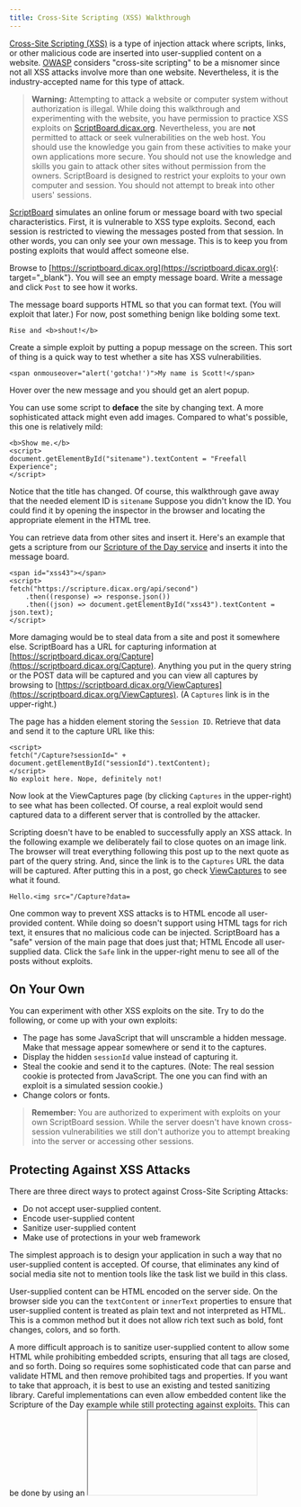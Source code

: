 ```yaml
---
title: Cross-Site Scripting (XSS) Walkthrough
---
```

[Cross-Site Scripting (XSS)](https://owasp.org/www-community/attacks/xss/) is a type of injection attack where scripts, links, or other malicious code are inserted into user-supplied content on a website. [OWASP](https://owasp.org/) considers "cross-site scripting" to be a misnomer since not all XSS attacks involve more than one website. Nevertheless, it is the industry-accepted name for this type of attack.

> **Warning:** Attempting to attack a website or computer system without authorization is illegal. While doing this walkthrough and experimenting with the website, you have permission to practice XSS exploits on [ScriptBoard.dicax.org](https://scriptboard.dicax.org). Nevertheless, you are **not** permitted to attack or seek vulnerabilities on the web host. You should use the knowledge you gain from these activities to make your own applications more secure. You should not use the knowledge and skills you gain to attack other sites without permission from the owners. ScriptBoard is designed to restrict your exploits to your own computer and session. You should not attempt to break into other users' sessions.

[ScriptBoard](https://scriptboard.dicax.org) simulates an online forum or message board with two special characteristics. First, it is vulnerable to XSS type exploits. Second, each session is restricted to viewing the messages posted from that session. In other words, you can only see your own message. This is to keep you from posting exploits that would affect someone else.

Browse to [https://scriptboard.dicax.org](https://scriptboard.dicax.org){: target="_blank"}. You will see an empty message board. Write a message and click `Post` to see how it works.

The message board supports HTML so that you can format text. (You will exploit that later.) For now, post something benign like bolding some text.

```
Rise and <b>shout!</b>
```

Create a simple exploit by putting a popup message on the screen. This sort of thing is a quick way to test whether a site has XSS vulnerabilities.

```
<span onmouseover="alert('gotcha!')">My name is Scott!</span>
```

Hover over the new message and you should get an alert popup.

You can use some script to **deface** the site by changing text. A more sophisticated attack might even add images. Compared to what's possible, this one is relatively mild:

```
<b>Show me.</b>
<script>
document.getElementById("sitename").textContent = "Freefall Experience";
</script>
```

Notice that the title has changed. Of course, this walkthrough gave away that the needed element ID is `sitename` Suppose you didn't know the ID. You could find it by opening the inspector in the browser and locating the appropriate element in the HTML tree.

You can retrieve data from other sites and insert it. Here's an example that gets a scripture from our [Scripture of the Day service](https://scripture.dicax.org) and inserts it into the message board.

```
<span id="xss43"></span>
<script>
fetch("https://scripture.dicax.org/api/second")
    .then((response) => response.json())
    .then((json) => document.getElementById("xss43").textContent = json.text);
</script>
```

More damaging would be to steal data from a site and post it somewhere else. ScriptBoard has a URL for capturing information at [https://scriptboard.dicax.org/Capture](https://scriptboard.dicax.org/Capture). Anything you put in the query string or the POST data will be captured and you can view all captures by browsing to [https://scriptboard.dicax.org/ViewCaptures](https://scriptboard.dicax.org/ViewCaptures). (A `Captures` link is in the upper-right.)

The page has a hidden element storing the `Session ID`. Retrieve that data and send it to the capture URL like this:

```
<script>
fetch("/Capture?sessionId=" + document.getElementById("sessionId").textContent);
</script>
No exploit here. Nope, definitely not!
```

Now look at the ViewCaptures page (by clicking `Captures` in the upper-right) to see what has been collected. Of course, a real exploit would send captured data to a different server that is controlled by the attacker.

Scripting doesn't have to be enabled to successfully apply an XSS attack. In the following example we deliberately fail to close quotes on an image link. The browser will treat everything following this post up to the next quote as part of the query string. And, since the link is to the `Captures` URL the data will be captured. After putting this in a post, go check [ViewCaptures](https://scriptboard.dicax.org/ViewCaptures) to see what it found.

```
Hello.<img src="/Capture?data=
```

One common way to prevent XSS attacks is to HTML encode all user-provided content. While doing so doesn't support using HTML tags for rich text, it ensures that no malicious code can be injected. ScriptBoard has a "safe" version of the main page that does just that; HTML Encode all user-supplied data. Click the `Safe` link in the upper-right menu to see all of the posts without exploits.

## On Your Own

You can experiment with other XSS exploits on the site. Try to do the following, or come up with your own exploits:

* The page has some JavaScript that will unscramble a hidden message. Make that message appear somewhere or send it to the captures.
* Display the hidden `sessionId` value instead of capturing it.
* Steal the cookie and send it to the captures. (Note: The real session cookie is protected from JavaScript. The one you can find with an exploit is a simulated session cookie.)
* Change colors or fonts.

> **Remember:** You are authorized to experiment with exploits on your own ScriptBoard session. While the server doesn't have known cross-session vulnerabilities we still don't authorize you to attempt breaking into the server or accessing other sessions.

## Protecting Against XSS Attacks

There are three direct ways to protect against Cross-Site Scripting Attacks:
* Do not accept user-supplied content.
* Encode user-supplied content
* Sanitize user-supplied content
* Make use of protections in your web framework

The simplest approach is to design your application in such a way that no user-supplied content is accepted. Of course, that eliminates any kind of social media site not to mention tools like the task list we build in this class.

User-supplied content can be HTML encoded on the server side. On the browser side you can the `textContent` or `innerText` properties to ensure that user-supplied content is treated as plain text and not interpreted as HTML. This is a common method but it does not allow rich text such as bold, font changes, colors, and so forth.

A more difficult approach is to sanitize user-supplied content to allow some HTML while prohibiting embedded scripts, ensuring that all tags are closed, and so forth. Doing so requires some sophisticated code that can parse and validate HTML and then remove prohibited tags and properties. If you want to take that approach, it is best to use an existing and tested sanitizing library. Careful implementations can even allow embedded content like the Scripture of the Day example while still protecting against exploits. This can be done by using an [<iframe>](https://www.w3schools.com/tags/tag_iframe.asp) element with settings that keep the embedded content within an isolated sandbox.

Most web frameworks have built-in tools to help combat XSS vulnerabilities. You should be aware of the XSS protections afforded by your framework and use them properly. For example, PHP is notorious for not HTML encoding by default (most other frameworks encode by default). Nevertheless, it offers the [htmlspecialchars()](https://www.geeksforgeeks.org/how-to-prevent-xss-with-html-php/) function which should be used liberally.

### Second Lines of Defense

Tools that provide secondary protection include:
* Content-Security-Policy Header
* HttpOnly Cookie Setting

The [Content-Security-Policy](https://developer.mozilla.org/en-US/docs/Web/HTTP/Headers/Content-Security-Policy) HTTP header controls what the browser will allow a page to do. It can restrict the domains from which images and scripts can be retrieved, control the domains that can be accessed by [fetch](https://developer.mozilla.org/en-US/docs/Web/API/Fetch_API), disable scripts altogether, and much more. It is often used with [<iframe>](https://www.w3schools.com/tags/tag_iframe.asp) to create a restricted sandbox for user-supplied content.

The [HttpOnly](https://developer.mozilla.org/en-US/docs/Web/HTTP/Headers/Set-Cookie#httponly) cookie setting prevents JavaScript from having access to a particular cookie. In this demo, we used `HttpOnly` to protect the real session cookie while exposing a fake sample to JavaScript.

## Other Resources
* [OWASP Cross-Site Scripting Prevention Cheat Sheet](https://cheatsheetseries.owasp.org/cheatsheets/Cross_Site_Scripting_Prevention_Cheat_Sheet.html) (An excellent, authoritative source.)
* [OWASP Cross-Site Scripting Page](https://owasp.org/www-community/attacks/xss/)
* [Preventing Cross-Site Scripting in PHP](https://www.geeksforgeeks.org/how-to-prevent-xss-with-html-php/)
* [MDN Cross-Site Scripting](https://developer.mozilla.org/en-US/docs/Web/Security/Attacks/XSS)